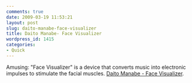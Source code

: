 ```yaml
---
comments: true
date: 2009-03-19 11:53:21
layout: post
slug: daito-manabe-face-visualizer
title: Daito Manabe- Face Visualizer
wordpress_id: 1415
categories:
- Quick
---
```


Amusing: "Face Visualizer" is a device that converts music into electronic impulses to stimulate the facial muscles. [Daito Manabe - Face Visualizer](http://blog.robbiecooper.org/2009/03/18/daito-manabe-face-visualizer/).
